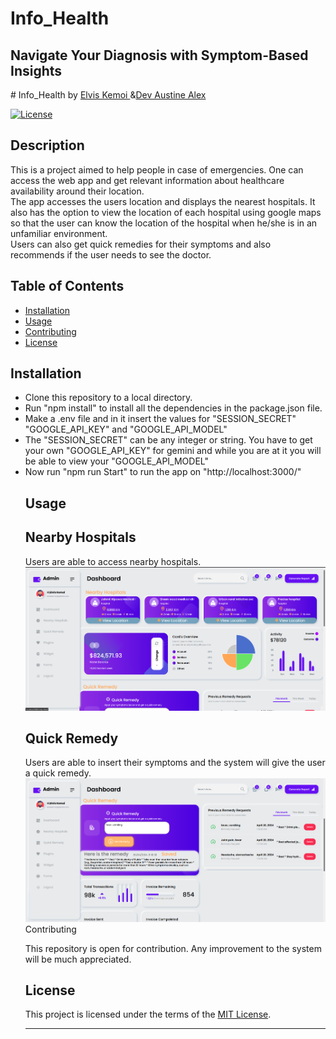 <h1>Info_Health</h1>
<h2>Navigate Your Diagnosis with Symptom-Based Insights</h2>
# Info_Health by <a href="https://github.com/ElvisKemoi">Elvis Kemoi </a> &amp;<a href="https://github.com/developer-austine">Dev Austine Alex</a>

[![License](https://img.shields.io/badge/License-MIT-blue.svg)](https://opensource.org/licenses/MIT)

## Description

This is a project aimed to help people in case of emergencies. One can access the web app and get relevant information about healthcare availability around their location. <br>
The app accesses the users location and displays the nearest hospitals. It also has the option to view the location of each hospital using google maps so that the user can know the location of the hospital when he/she is in an unfamiliar environment. <br>
Users can also get quick remedies for their symptoms and also recommends if the user needs to see the doctor.

## Table of Contents

- [Installation](#installation)
- [Usage](#usage)
- [Contributing](#contributing)
- [License](#license)

## Installation

<ul >
<li>Clone this repository to a local directory. </li>
<li>Run "npm install" to install all the  dependencies in the package.json file.</li>
<li>Make a .env file and in it insert the values for "SESSION_SECRET"
"GOOGLE_API_KEY" and 
"GOOGLE_API_MODEL"</li>
<li>The "SESSION_SECRET" can be any integer or string. You have to get your own "GOOGLE_API_KEY" for gemini and while you are at it you will be able to view your "GOOGLE_API_MODEL"</li>
<li>Now run "npm run Start" to run the app on "http://localhost:3000/"</li>

## Usage

<h2>Nearby Hospitals</h2>
Users are able to access nearby hospitals.
<img src="NearbyHospitals.png" alt="Screenshot of Nearby Hospitals Section.">
<h2>Quick Remedy</h2>
Users are able to insert their symptoms and the system will give the user a quick remedy.
<img src="QuickRemedy.png" alt="Screenshot of Quick Remedy Section.>

## Contributing

This repository is open for contribution. Any improvement to the system will be much appreciated.

## License

This project is licensed under the terms of the [MIT License](https://opensource.org/licenses/MIT).

<hr>
